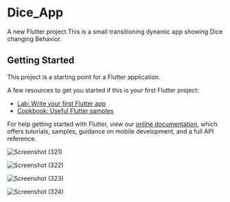 # Dice_App

A new Flutter project.This is a small transitioning dynamic app showing Dice changing Behavior.

## Getting Started

This project is a starting point for a Flutter application.

A few resources to get you started if this is your first Flutter project:

- [Lab: Write your first Flutter app](https://flutter.dev/docs/get-started/codelab)
- [Cookbook: Useful Flutter samples](https://flutter.dev/docs/cookbook)

For help getting started with Flutter, view our
[online documentation](https://flutter.dev/docs), which offers tutorials,
samples, guidance on mobile development, and a full API reference.

![Screenshot (321)](https://user-images.githubusercontent.com/38869235/159189564-022984d5-8d10-422a-96d4-eb1682aba2e6.png)

![Screenshot (322)](https://user-images.githubusercontent.com/38869235/159189570-581e7998-f2ee-457a-8113-576f54352359.png)

![Screenshot (323)](https://user-images.githubusercontent.com/38869235/159189573-b9fed925-980b-4f3f-850c-70150de73411.png)

![Screenshot (324)](https://user-images.githubusercontent.com/38869235/159189575-551c2331-9945-4b93-87f9-a1c5ff684d31.png)
